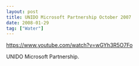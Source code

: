 ```yaml
---
layout: post
title: UNIDO Microsoft Partnership October 2007
date: 2008-01-29
tag: ["Water"]
---
```


https://www.youtube.com/watch?v=wGYh3R5O7Fo 

UNIDO Microsoft Partnership.